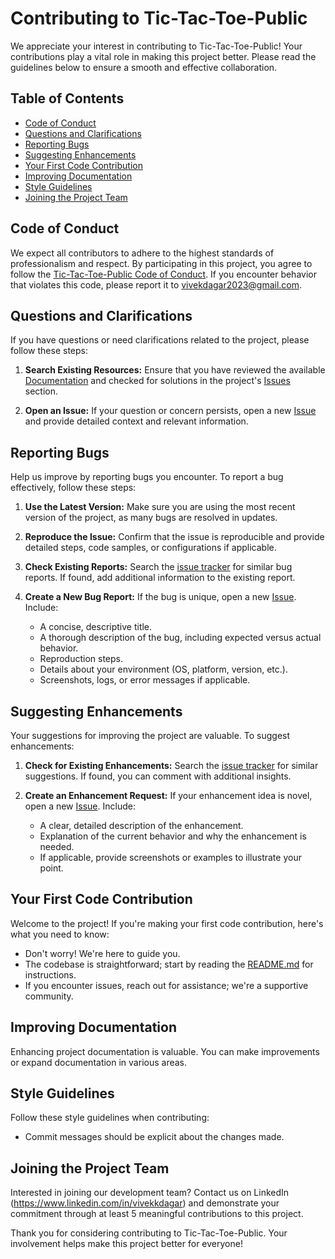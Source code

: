 <!-- omit in toc -->
# Contributing to Tic-Tac-Toe-Public

We appreciate your interest in contributing to Tic-Tac-Toe-Public! Your contributions play a vital role in making this project better. Please read the guidelines below to ensure a smooth and effective collaboration.

<!-- omit in toc -->
## Table of Contents

- [Code of Conduct](#code-of-conduct)
- [Questions and Clarifications](#questions-and-clarifications)
- [Reporting Bugs](#reporting-bugs)
- [Suggesting Enhancements](#suggesting-enhancements)
- [Your First Code Contribution](#your-first-code-contribution)
- [Improving Documentation](#improving-documentation)
- [Style Guidelines](#style-guidelines)
- [Joining the Project Team](#joining-the-project-team)

## Code of Conduct

We expect all contributors to adhere to the highest standards of professionalism and respect. By participating in this project, you agree to follow the [Tic-Tac-Toe-Public Code of Conduct](https://github.com/vivekkdagar/Tic-Tac-Toe-Public/blob/main/CODE_OF_CONDUCT.md). If you encounter behavior that violates this code, please report it to <vivekdagar2023@gmail.com>.

## Questions and Clarifications

If you have questions or need clarifications related to the project, please follow these steps:

1. **Search Existing Resources:** Ensure that you have reviewed the available [Documentation](https://github.com/vivekkdagar/Tic-Tac-Toe-Public/blob/main/README.md) and checked for solutions in the project's [Issues](https://github.com/vivekkdagar/Tic-Tac-Toe-Public/tree/main/issues) section.

2. **Open an Issue:** If your question or concern persists, open a new [Issue](https://github.com/vivekkdagar/Tic-Tac-Toe-Public/tree/main/issues/new) and provide detailed context and relevant information.

## Reporting Bugs

Help us improve by reporting bugs you encounter. To report a bug effectively, follow these steps:

1. **Use the Latest Version:** Make sure you are using the most recent version of the project, as many bugs are resolved in updates.

2. **Reproduce the Issue:** Confirm that the issue is reproducible and provide detailed steps, code samples, or configurations if applicable.

3. **Check Existing Reports:** Search the [issue tracker](https://github.com/vivekkdagar/Tic-Tac-Toe-Public/tree/main/issues) for similar bug reports. If found, add additional information to the existing report.

4. **Create a New Bug Report:** If the bug is unique, open a new [Issue](https://github.com/vivekkdagar/Tic-Tac-Toe-Public/tree/main/issues/new). Include:
   - A concise, descriptive title.
   - A thorough description of the bug, including expected versus actual behavior.
   - Reproduction steps.
   - Details about your environment (OS, platform, version, etc.).
   - Screenshots, logs, or error messages if applicable.

## Suggesting Enhancements

Your suggestions for improving the project are valuable. To suggest enhancements:

1. **Check for Existing Enhancements:** Search the [issue tracker](https://github.com/vivekkdagar/Tic-Tac-Toe-Public/tree/main/issues) for similar suggestions. If found, you can comment with additional insights.

2. **Create an Enhancement Request:** If your enhancement idea is novel, open a new [Issue](https://github.com/vivekkdagar/Tic-Tac-Toe-Public/tree/main/issues/new). Include:
   - A clear, detailed description of the enhancement.
   - Explanation of the current behavior and why the enhancement is needed.
   - If applicable, provide screenshots or examples to illustrate your point.

## Your First Code Contribution

Welcome to the project! If you're making your first code contribution, here's what you need to know:

- Don't worry! We're here to guide you.
- The codebase is straightforward; start by reading the [README.md](https://github.com/vivekkdagar/Tic-Tac-Toe-Public/blob/main/README.md) for instructions.
- If you encounter issues, reach out for assistance; we're a supportive community.

## Improving Documentation

Enhancing project documentation is valuable. You can make improvements or expand documentation in various areas.

## Style Guidelines

Follow these style guidelines when contributing:

- Commit messages should be explicit about the changes made.

## Joining the Project Team

Interested in joining our development team? Contact us on LinkedIn (https://www.linkedin.com/in/vivekkdagar) and demonstrate your commitment through at least 5 meaningful contributions to this project.

Thank you for considering contributing to Tic-Tac-Toe-Public. Your involvement helps make this project better for everyone!
